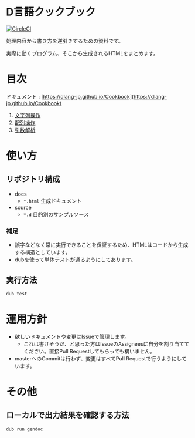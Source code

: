 # D言語クックブック
[![CircleCI](https://circleci.com/gh/dlang-jp/Cookbook.svg?style=svg)](https://circleci.com/gh/dlang-jp/Cookbook)

処理内容から書き方を逆引きするための資料です。

実際に動くプログラム、そこから生成されるHTMLをまとめます。

# 目次
ドキュメント : [https://dlang-jp.github.io/Cookbook](https://dlang-jp.github.io/Cookbook)

1. [文字列操作](/source/string_example.d)
2. [配列操作](/source/array_example.d)
3. [引数解析](/source/getopt_example.d)

# 使い方
## リポジトリ構成
- docs
    - `*.html` 生成ドキュメント 
- source
    - `*.d` 目的別のサンプルソース

### 補足
- 誤字などなく常に実行できることを保証するため、HTMLはコードから生成する構造としています。
- dubを使って単体テストが通るようにしてあります。

## 実行方法

```bash
dub test
```

# 運用方針
- 欲しいドキュメントや変更はIssueで管理します。
    - これは書けそうだ、と思った方はIssueのAssigneesに自分を割り当ててください。直接Pull Requestしてもらっても構いません。
- masterへのCommitは行わず、変更はすべてPull Requestで行うようにしています。


# その他
## ローカルで出力結果を確認する方法

```bash
dub run gendoc
```
